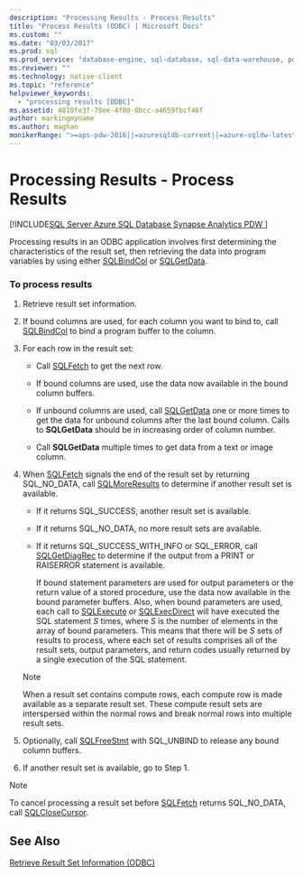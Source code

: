 ```yaml
---
description: "Processing Results - Process Results"
title: "Process Results (ODBC) | Microsoft Docs"
ms.custom: ""
ms.date: "03/03/2017"
ms.prod: sql
ms.prod_service: "database-engine, sql-database, sql-data-warehouse, pdw"
ms.reviewer: ""
ms.technology: native-client
ms.topic: "reference"
helpviewer_keywords: 
  - "processing results [ODBC]"
ms.assetid: 4810fe3f-78ee-4f0d-8bcc-a4659fbcf46f
author: markingmyname
ms.author: maghan
monikerRange: ">=aps-pdw-2016||=azuresqldb-current||=azure-sqldw-latest||>=sql-server-2016||>=sql-server-linux-2017||=azuresqldb-mi-current"
---
```

# Processing Results - Process Results
[!INCLUDE[SQL Server Azure SQL Database Synapse Analytics PDW ](../../includes/applies-to-version/sql-asdb-asdbmi-asa-pdw.md)]

Processing results in an ODBC application involves first determining the characteristics of the result set, then retrieving the data into program variables by using either [SQLBindCol](../../relational-databases/native-client-odbc-api/sqlbindcol.md) or [SQLGetData](../../relational-databases/native-client-odbc-api/sqlgetdata.md).  
  
### To process results  
  
1.  Retrieve result set information.  
  
2.  If bound columns are used, for each column you want to bind to, call [SQLBindCol](../../relational-databases/native-client-odbc-api/sqlbindcol.md) to bind a program buffer to the column.  
  
3.  For each row in the result set:  
  
    -   Call [SQLFetch](../../odbc/reference/syntax/sqlfetch-function.md) to get the next row.  
  
    -   If bound columns are used, use the data now available in the bound column buffers.  
  
    -   If unbound columns are used, call [SQLGetData](../../relational-databases/native-client-odbc-api/sqlgetdata.md) one or more times to get the data for unbound columns after the last bound column. Calls to **SQLGetData** should be in increasing order of column number.  
  
    -   Call **SQLGetData** multiple times to get data from a text or image column.  
  
4.  When [SQLFetch](../../odbc/reference/syntax/sqlfetch-function.md) signals the end of the result set by returning SQL_NO_DATA, call [SQLMoreResults](../../relational-databases/native-client-odbc-api/sqlmoreresults.md) to determine if another result set is available.  
  
    -   If it returns SQL_SUCCESS, another result set is available.  
  
    -   If it returns SQL_NO_DATA, no more result sets are available.  
  
    -   If it returns SQL_SUCCESS_WITH_INFO or SQL_ERROR, call [SQLGetDiagRec](../../odbc/reference/syntax/sqlgetdiagrec-function.md) to determine if the output from a PRINT or RAISERROR statement is available.  
  
         If bound statement parameters are used for output parameters or the return value of a stored procedure, use the data now available in the bound parameter buffers. Also, when bound parameters are used, each call to [SQLExecute](../../odbc/reference/syntax/sqlexecute-function.md) or [SQLExecDirect](../../odbc/reference/syntax/sqlexecdirect-function.md) will have executed the SQL statement *S* times, where *S* is the number of elements in the array of bound parameters. This means that there will be *S* sets of results to process, where each set of results comprises all of the result sets, output parameters, and return codes usually returned by a single execution of the SQL statement.  
  
    > [!NOTE]  
    >  When a result set contains compute rows, each compute row is made available as a separate result set. These compute result sets are interspersed within the normal rows and break normal rows into multiple result sets.  
  
5.  Optionally, call [SQLFreeStmt](../../relational-databases/native-client-odbc-api/sqlfreestmt.md) with SQL_UNBIND to release any bound column buffers.  
  
6.  If another result set is available, go to Step 1.  

> [!NOTE]  
>  To cancel processing a result set before [SQLFetch](../../odbc/reference/syntax/sqlfetch-function.md) returns SQL_NO_DATA, call [SQLCloseCursor](../../relational-databases/native-client-odbc-api/sqlclosecursor.md).  
  
## See Also  
[Retrieve Result Set Information &#40;ODBC&#41;](../../relational-databases/native-client-odbc-how-to/processing-results-retrieve-result-set-information.md)   
  

